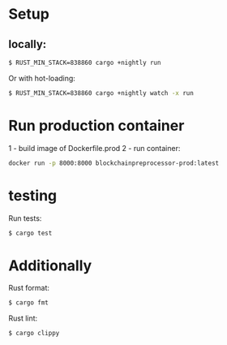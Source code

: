 # Setup 

## locally:
```bash
$ RUST_MIN_STACK=838860 cargo +nightly run
```
Or with hot-loading:
```bash
$ RUST_MIN_STACK=838860 cargo +nightly watch -x run
```

# Run production container

1 - build image of Dockerfile.prod
2 - run container:
```sh
docker run -p 8000:8000 blockchainpreprocessor-prod:latest 
```

# testing

Run tests:
```bash
$ cargo test
```

# Additionally
Rust format:
```bash
$ cargo fmt
```

Rust lint:
```bash
$ cargo clippy
```
